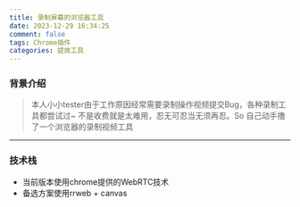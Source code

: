 ```yaml
---
title: 录制屏幕的浏览器工具
date: 2023-12-29 16:34:25
comment: false
tags: Chrome插件
categories: 提效工具
---
```


### 背景介绍

> 本人小小tester由于工作原因经常需要录制操作视频提交Bug，各种录制工具都尝试过~ 不是收费就是太难用，忍无可忍当无须再忍。So 自己动手撸了一个浏览器的录制视频工具

---

### 技术栈

- 当前版本使用chrome提供的WebRTC技术
- 备选方案使用rrweb + canvas